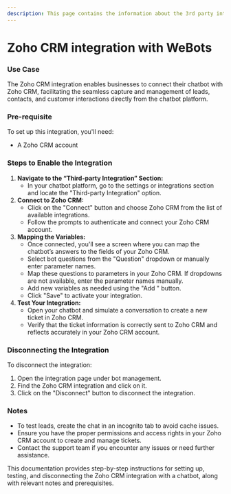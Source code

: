 ```yaml
---
description: This page contains the information about the 3rd party integrations.
---
```


# Zoho CRM integration with WeBots

### Use Case

The Zoho CRM integration enables businesses to connect their chatbot with Zoho CRM, facilitating the seamless capture and management of leads, contacts, and customer interactions directly from the chatbot platform.

### Pre-requisite

To set up this integration, you'll need:

* A Zoho CRM account

### Steps to Enable the Integration

1. **Navigate to the “Third-party Integration” Section:**
   * In your chatbot platform, go to the settings or integrations section and locate the "Third-party Integration" option.
2. **Connect to Zoho CRM:**
   * Click on the "Connect" button and choose Zoho CRM from the list of available integrations.
   * Follow the prompts to authenticate and connect your Zoho CRM account.
3. **Mapping the Variables:**
   * Once connected, you'll see a screen where you can map the chatbot’s answers to the fields of your Zoho CRM.
   * Select bot questions from the "Question" dropdown or manually enter parameter names.
   * Map these questions to parameters in your Zoho CRM. If dropdowns are not available, enter the parameter names manually.
   * Add new variables as needed using the "Add " button.
   * Click "Save" to activate your integration.
4. **Test Your Integration:**
   * Open your chatbot and simulate a conversation to create a new ticket in Zoho CRM.
   * Verify that the ticket information is correctly sent to Zoho CRM and reflects accurately in your Zoho CRM account.

### Disconnecting the Integration

To disconnect the integration:

1. Open the integration page under bot management.
2. Find the Zoho CRM integration and click on it.
3. Click on the "Disconnect" button to disconnect the integration.

### Notes

* To test leads, create the chat in an incognito tab to avoid cache issues.
* Ensure you have the proper permissions and access rights in your Zoho CRM account to create and manage tickets.
* Contact the support team if you encounter any issues or need further assistance.

This documentation provides step-by-step instructions for setting up, testing, and disconnecting the Zoho CRM integration with a chatbot, along with relevant notes and prerequisites.
